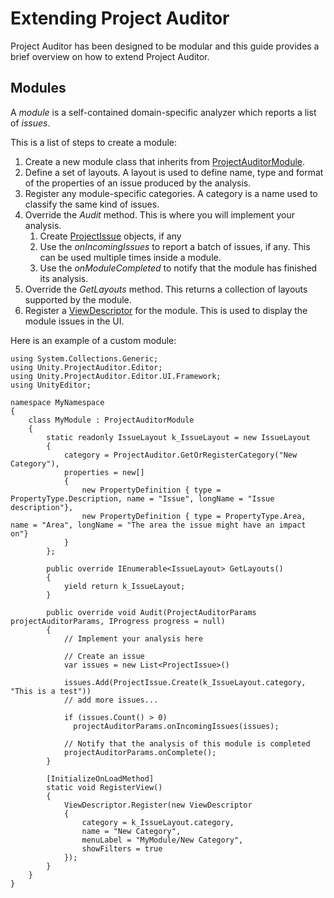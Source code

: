 <a name="UsingProjectAuditor"></a>
# Extending Project Auditor
Project Auditor has been designed to be modular and this guide provides a brief overview on how to extend Project Auditor.

## Modules
A *module* is a self-contained domain-specific analyzer which reports a list of *issues*.

This is a list of steps to create a module:
1. Create a new module class that inherits from [ProjectAuditorModule](../Editor/ProjectAuditorModule.cs).
2. Define a set of layouts. A layout is used to define name, type and format of the properties of an issue produced by the analysis.
3. Register any module-specific categories. A category is a name used to classify the same kind of issues. 
4. Override the *Audit* method. This is where you will implement your analysis.
   1. Create [ProjectIssue](../Editor/ProjectIssue.cs) objects, if any
   2. Use the *onIncomingIssues* to report a batch of issues, if any. This can be used multiple times inside a module.
   3. Use the *onModuleCompleted* to notify that the module has finished its analysis.
5. Override the *GetLayouts* method. This returns a collection of layouts supported by the module.
6. Register a [ViewDescriptor](../Editor/UI/Framework/ViewDescriptor.cs) for the module. This is used to display the module issues in the UI.

Here is an example of a custom module:
```
using System.Collections.Generic;
using Unity.ProjectAuditor.Editor;
using Unity.ProjectAuditor.Editor.UI.Framework;
using UnityEditor;

namespace MyNamespace
{
    class MyModule : ProjectAuditorModule
    {
        static readonly IssueLayout k_IssueLayout = new IssueLayout
        {
            category = ProjectAuditor.GetOrRegisterCategory("New Category"),
            properties = new[]
            {
                new PropertyDefinition { type = PropertyType.Description, name = "Issue", longName = "Issue description"},
                new PropertyDefinition { type = PropertyType.Area, name = "Area", longName = "The area the issue might have an impact on"}
            }
        };

        public override IEnumerable<IssueLayout> GetLayouts()
        {
            yield return k_IssueLayout;
        }

        public override void Audit(ProjectAuditorParams projectAuditorParams, IProgress progress = null)
        {
            // Implement your analysis here

            // Create an issue
            var issues = new List<ProjectIssue>()
            
            issues.Add(ProjectIssue.Create(k_IssueLayout.category, "This is a test"))
            // add more issues...

            if (issues.Count() > 0)
              projectAuditorParams.onIncomingIssues(issues);

            // Notify that the analysis of this module is completed
            projectAuditorParams.onComplete();
        }

        [InitializeOnLoadMethod]
        static void RegisterView()
        {
            ViewDescriptor.Register(new ViewDescriptor
            {
                category = k_IssueLayout.category,
                name = "New Category",
                menuLabel = "MyModule/New Category",
                showFilters = true
            });
        }
    }
}
```
